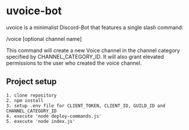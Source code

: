 # uvoice-bot

uvoice is a minimalist Discord-Bot that features a single slash command:

/voice [optional channel name]

This command will create a new Voice channel in the channel category specified by CHANNEL_CATEGORY_ID.
It will also grant elevated permissions to the user who created the voice channel.

## Project setup
```
1. clone repository 
2. npm install
3. setup .env file for CLIENT_TOKEN, CLIENT_ID, GUILD_ID and CHANNEL_CATEGORY_ID
4. execute 'node deploy-commands.js'
5. execute 'node index.js'
```
